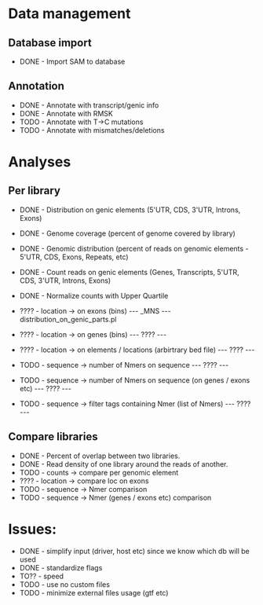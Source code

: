 # Data management

## Database import
* DONE - Import SAM to database

## Annotation
* DONE - Annotate with transcript/genic info
* DONE - Annotate with RMSK
* TODO - Annotate with T->C mutations
* TODO - Annotate with mismatches/deletions


# Analyses

## Per library

* DONE - Distribution on genic elements (5'UTR, CDS, 3'UTR, Introns, Exons)
* DONE - Genome coverage (percent of genome covered by library)
* DONE - Genomic distribution (percent of reads on genomic elements - 5'UTR, CDS, Exons, Repeats, etc)
* DONE - Count reads on genic elements (Genes, Transcripts, 5'UTR, CDS, 3'UTR, Introns, Exons)
* DONE - Normalize counts with Upper Quartile

* ???? - location -> on exons (bins)  --- _MNS --- distribution_on_genic_parts.pl
* ???? - location -> on genes (bins)  --- ???? --- 
* ???? - location -> on elements / locations (arbirtrary bed file) --- ???? ---

* TODO - sequence -> number of Nmers on sequence                         --- ???? --- 
* TODO - sequence -> number of Nmers on sequence (on genes / exons etc)  --- ???? --- 
* TODO - sequence -> filter tags containing Nmer (list of Nmers)         --- ???? --- 

## Compare libraries

* DONE - Percent of overlap between two libraries.
* DONE - Read density of one library around the reads of another.
* TODO - counts -> compare per genomic element
* ???? - location -> compare loc on exons
* TODO - sequence -> Nmer comparison
* TODO - sequence -> Nmer (genes / exons etc) comparison


# Issues:

* DONE - simplify input (driver, host etc) since we know which db will be used
* DONE - standardize flags
* TO?? - speed
* TODO - use no custom files
* TODO - minimize external files usage (gtf etc)